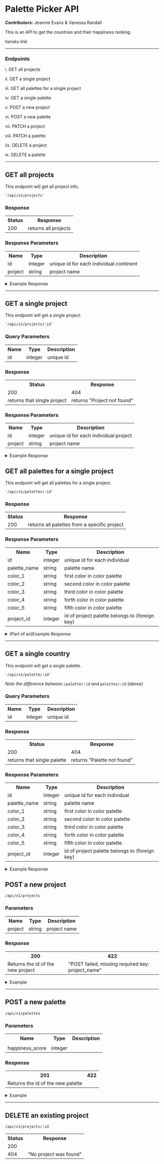 # Palette Picker API

**Contributors:** Jeannie Evans & Vanessa Randall

This is an API to get the countries and their happiness ranking.

*heroku link*

***

### Endpoints

i. GET all projects

ii. GET a single project

iii. GET all palettes for a single project

iv. GET a single palette

v. POST a new project

vi. POST a new palette

vii. PATCH a project

viii. PATCH a palette

iix. DELETE a project

ix. DELETE a palette

***

## GET all projects

This endpoint will get all project info.

`'/api/v1/projects'`

### Response

<table>
  <tr>
    <th>Status</th>
    <th>Response</th>
  </tr>
  <tr>
    <td>200</td>
    <td>returns all projects</td>
  </tr>
</table>

### Response Parameters

<table style="width:100%">
  <tr>
    <th>Name</th>
    <th>Type</th>
    <th>Description</th>
  </tr>
  <tr>
    <td>id</td>
    <td>integer</td>
    <td>unique id for each individual continent</td>
  </tr>
  <tr>
    <td>project</td>
    <td>string</td>
    <td>project name</td>
</table>
<details>
  <summary>Example Response</summary>

```javascript
[
    {
        "id": 1,
        "project_name": "Portfolio Website",
        "created_at": "2019-12-06T02:59:43.256Z",
        "updated_at": "2019-12-06T02:59:43.256Z"
    },
    {
        "id": 2,
        "project_name": "Nature",
        "created_at": "2019-12-06T02:59:43.266Z",
        "updated_at": "2019-12-06T02:59:43.266Z"
    }
]
```
</details>

***

## GET a single project

This endpoint will get a single project.

`'/api/v1/projects/:id'`

### Query Parameters
<table>
  <tr>
    <th>Name</th>
    <th>Type</th>
    <th>Description</th>
  </tr>
  <tr>
    <td>id</td>
    <td>integer</td>
    <td>unique id</td>
  </tr>
</table>

### Response
<table>
  <tr>
    <th>Status</th>
    <th>Response</th>
  </tr>
  <tr>
    <td>200</td>
    <td>404</td>
  </tr>
    <tr>
    <td>returns that single project</td>
    <td>returns "Project not found"</td>
  </tr>
</table>

### Response Parameters

<table style="width:100%">
  <tr>
    <th>Name</th>
    <th>Type</th>
    <th>Description</th>
  </tr>
  <tr>
    <td>id</td>
    <td>integer</td>
    <td>unique id for each individual project</td>
  </tr>
  <tr>
    <td>project</td>
    <td>string</td>
    <td>project name</td>
  </tr>
</table>

<details>
  <summary>Example Response</summary>
  
  ```javascript
    {
        "id": 1,
        "project_name": "Portfolio Website",
        "created_at": "2019-12-06T02:59:43.256Z",
        "updated_at": "2019-12-06T02:59:43.256Z"
    }
  ```
</details

***

## GET all palettes for a single project

This endpoint will get all palettes for a single project.

`'/api/v1/palettes/:id'`

### Response

<table>
  <tr>
    <th>Status</th>
    <th>Response</th>
  </tr>
  <tr>
    <td>200</td>
    <td>returns all palettes from a specific project</td>
  </tr>
</table>

### Response Parameters

<table style="width:100%">
  <tr>
    <th>Name</th>
    <th>Type</th>
    <th>Description</th>
  </tr>
  <tr>
    <td>id</td>
    <td>integer</td>
    <td>unique id for each individual </td>
  </tr>
  <tr>
    <td>palette_name</td>
    <td>string</td>
    <td>palette name</td>
  </tr>
  <tr>
    <td>color_1</td>
    <td>string</td>
    <td>first color in color palette</td>
  </tr>
  <tr>
    <td>color_2</td>
    <td>string</td>
    <td>second color in color palette</td>
  </tr>
    <tr>
    <td>color_3</td>
    <td>string</td>
    <td>third color in color palette</td>
  </tr>
  <tr>
    <td>color_4</td>
    <td>string</td>
    <td>forth color in color palette</td>
  </tr>
  <tr>
    <td>color_5</td>
    <td>string</td>
    <td>fifth color in color palette</td>
  </tr>
  <tr>
    <td>project_id</td>
    <td>integer</td>
    <td>id of project palette belongs to (foreign key)</td>
  </tr>
</table>

<details>
  <summary>(Part of an)Example Response</summary>
  
```javascript
[
    {
        "id": 1,
        "palette_name": "Option 1",
        "color_1": "#192435",
        "color_2": "#678589",
        "color_3": "#77ACA2",
        "color_4": "#EDF3F3",
        "color_5": "#C59563",
        "project_id": 1
    },
    {
        "id": 2,
        "palette_name": "Option 2",
        "color_1": "#D8E2DC",
        "color_2": "#FFE5D9",
        "color_3": "D1A6AE",
        "color_4": "#9D8189",
        "color_5": "#432F32",
        "project_id": 1
    }
]
```
</details>
  
***

## GET a single country
This endpoint will get a single palette. 

`'/api/v1/palette/:id'`

*Note the difference between `/palette/:id` and `palettes/:id` (above)*

### Query Parameters
<table>
  <tr>
    <th>Name</th>
    <th>Type</th>
    <th>Description</th>
  </tr>
  <tr>
    <td>id</td>
    <td>integer</td>
    <td>unique id</td>
  </tr>
</table>

### Response
<table>
  <tr>
    <th>Status</th>
    <th>Response</th>
  </tr>
  <tr>
    <td>200</td>
    <td>404</td>
  </tr>
    <tr>
    <td>returns that single palette</td>
    <td>returns "Palette not found"</td>
  </tr>
</table>

### Response Parameters

<table style="width:100%">
  <tr>
    <th>Name</th>
    <th>Type</th>
    <th>Description</th>
  </tr>
  <tr>
    <td>id</td>
    <td>integer</td>
    <td>unique id for each individual </td>
  </tr>
  <tr>
    <td>palette_name</td>
    <td>string</td>
    <td>palette name</td>
  </tr>
  <tr>
    <td>color_1</td>
    <td>string</td>
    <td>first color in color palette</td>
  </tr>
  <tr>
    <td>color_2</td>
    <td>string</td>
    <td>second color in color palette</td>
  </tr>
    <tr>
    <td>color_3</td>
    <td>string</td>
    <td>third color in color palette</td>
  </tr>
  <tr>
    <td>color_4</td>
    <td>string</td>
    <td>forth color in color palette</td>
  </tr>
  <tr>
    <td>color_5</td>
    <td>string</td>
    <td>fifth color in color palette</td>
  </tr>
  <tr>
    <td>project_id</td>
    <td>integer</td>
    <td>id of project palette belongs to (foreign key)</td>
  </tr>
</table>

<details>
  <summary>Example Response</summary>
  
  ```javascript
[
    {
        "id": 3,
        "palette_name": "Ocean",
        "color_1": "#020216",
        "color_2": "#00042B",
        "color_3": "#001E64",
        "color_4": "#006CAD",
        "color_5": "#00C0FA",
        "project_id": 2
    }
]
  ```
</details

***

## POST a new project

`/api/v1/projects`

### Parameters

<table>
  <tr>
    <th>Name</th>
    <th>Type</th>
    <th>Description</th>
  </tr>
  <tr>
    <td>project</td>
    <td>string</td>
    <td>project name</td>
  </tr>
</table>

### Response

<table>
  <tr>
    <th>200</th>
    <th>422</th>
  </tr>
  <tr>
    <td>Returns the id of the new project</td>
    <td>"POST failed, missing required key: project_name"</td>
  </tr>
</table>
  
<details>
  <summary>Example</summary>
  
  `{ "id": 9 }`
  
</details>

***

## POST a new palette

`/api/v1/palettes`

### Parameters

<table>
  <tr>
    <th>Name</th>
    <th>Type</th>
    <th>Description</th>
  </tr>
  <tr>
    <td></td>
    <td></td>
    <td></td>
  </tr>
  <tr>
    <td>happiness_score</td>
    <td>integer</td>
    <td></td>
  </tr>
</table>

### Response

<table>
  <tr>
    <th>201</th>
    <th>422</th>
  </tr>
  <tr>
    <td>Returns the id of the new palette</td>
    <td></td>
  </tr>
</table>
  
<details>
  <summary>Example</summary>
  
  `{ "id": 14 }`
  
</details>

***

## DELETE an existing project

`/api/v1/projects/:id`

<table>
  <tr>
    <th>Status</th>
    <th>Response</th>
  </tr>
  <tr>
    <td>200</td>
    <td></td>
  </tr>
    <tr>
    <td>404</td>
    <td>"No project was found"</td>
  </tr>
</table>
